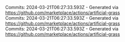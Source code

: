 Commits: 2024-03-21T06:27:33.593Z - Generated via https://github.com/marketplace/actions/artificial-grass
<br>
Commits: 2024-03-21T06:27:33.593Z - Generated via https://github.com/marketplace/actions/artificial-grass
<br>
Commits: 2024-03-21T06:27:33.593Z - Generated via https://github.com/marketplace/actions/artificial-grass
<br>
